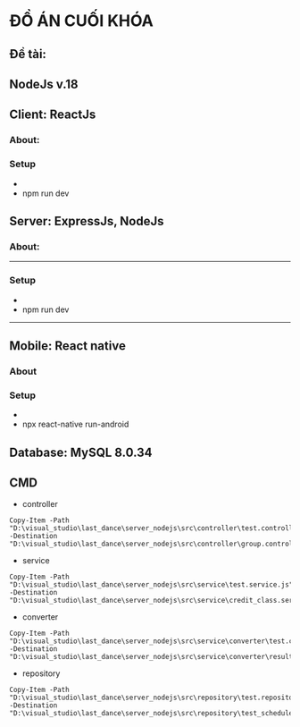 # ĐỒ ÁN CUỐI KHÓA

## Đề tài:

## NodeJs v.18

## Client: ReactJs

### About:

### Setup

-
- npm run dev

## Server: ExpressJs, NodeJs

### About:

---

### Setup

-
- npm run dev

---

## Mobile: React native

### About

### Setup

-
- npx react-native run-android

## Database: MySQL 8.0.34

## CMD

- controller

```
Copy-Item -Path "D:\visual_studio\last_dance\server_nodejs\src\controller\test.controller.js" -Destination "D:\visual_studio\last_dance\server_nodejs\src\controller\group.controller.js"
```

- service

```
Copy-Item -Path "D:\visual_studio\last_dance\server_nodejs\src\service\test.service.js" -Destination "D:\visual_studio\last_dance\server_nodejs\src\service\credit_class.service.js"
```

- converter

```
Copy-Item -Path "D:\visual_studio\last_dance\server_nodejs\src\service\converter\test.converter.js" -Destination "D:\visual_studio\last_dance\server_nodejs\src\service\converter\result.converter.js"
```

- repository

```
Copy-Item -Path "D:\visual_studio\last_dance\server_nodejs\src\repository\test.repository.js" -Destination "D:\visual_studio\last_dance\server_nodejs\src\repository\test_schedule.repository.js"
```
